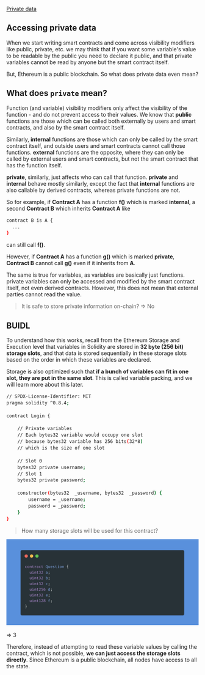 [Private data](https://www.learnweb3.io/tracks/senior/private-data)

## Accessing private data

When we start writing smart contracts and come across visibility modifiers like public, private, etc. we may think that if you want some variable's value to be readable by the public you need to declare it public, and that private variables cannot be read by anyone but the smart contract itself.

But, Ethereum is a public blockchain. So what does private data even mean?

## What does `private` mean?

Function (and variable) visibility modifiers only affect the visibility of the function - and do not prevent access to their values. We know that **public** functions are those which can be called both externally by users and smart contracts, and also by the smart contract itself.

Similarly, **internal** functions are those which can only be called by the smart contract itself, and outside users and smart contracts cannot call those functions. **external** functions are the opposite, where they can only be called by external users and smart contracts, but not the smart contract that has the function itself.

**private**, similarly, just affects who can call that function. **private** and **internal** behave mostly similarly, except the fact that **internal** functions are also callable by derived contracts, whereas private functions are not.

So for example, if **Contract A** has a function **f()** which is marked **internal**, a second **Contract B** which inherits **Contract A** like

```sh
contract B is A {
  ...
}
```

can still call **f()**.

However, if **Contract A** has a function **g()** which is marked **private**, **Contract B** cannot call **g()** even if it inherits from **A**.

The same is true for variables, as variables are basically just functions. private variables can only be accessed and modified by the smart contract itself, not even derived contracts. However, this does not mean that external parties cannot read the value.

> It is safe to store private information on-chain? => No

## BUIDL

To understand how this works, recall from the Ethereum Storage and Execution level that variables in Solidity are stored in **32 byte (256 bit) storage slots**, and that data is stored sequentially in these storage slots based on the order in which these variables are declared.

Storage is also optimized such that **if a bunch of variables can fit in one slot, they are put in the same slot**. This is called variable packing, and we will learn more about this later.

```sh
// SPDX-License-Identifier: MIT
pragma solidity ^0.8.4;

contract Login {

    // Private variables
    // Each bytes32 variable would occupy one slot
    // because bytes32 variable has 256 bits(32*8)
    // which is the size of one slot

    // Slot 0
    bytes32 private username;
    // Slot 1
    bytes32 private password;

    constructor(bytes32  _username, bytes32  _password) {
        username = _username;
        password = _password;
    }
}
```

> How many storage slots will be used for this contract?

![How many slots!](./images/how-many-slots.png "How many slots") 

=> 3

Therefore, instead of attempting to read these variable values by calling the contract, which is not possible, **we can just access the storage slots directly**. Since Ethereum is a public blockchain, all nodes have access to all the state.

